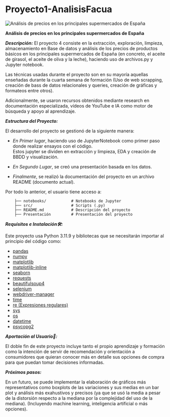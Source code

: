 # Proyecto1-AnalisisFacua

![Análisis de precios en los principales supermercados de España](https://github.com/jgilsu11/Proyecto4-AnalisisFacua/blob/main/DALL%C2%B7E%202024-10-27%2018.56.25%20-%20A%20modern%20and%20visually%20appealing%20cover%20image%20for%20a%20README%20file%20on%20a%20project%20analyzing%20price%20variations%20in%20Spanish%20supermarkets.%20The%20image%20should%20includ.webp)

**Análisis de precios en los principales supermercados de España**


***Descripción:***
El proyecto 4 consiste en la extracción, exploración, limpieza, almacenamiento en Base de datos y análisis de los precios de productos básicos en los principales supermercados de España (en concreto, el aceite de girasol, el aceite de oliva y la leche), haciendo uso de archivos.py y Jupyter notebook.

Las técnicas usadas durante el proyecto son en su mayoría aquellas enseñadas durante la cuarta semana de formación (Uso de web scrapping, creación de bass de datos relacionales y queries, creación de gráficas y formateos entre otros).

Adicionalmente, se usaron recursos obtenidos mediante research en documentación especializada, vídeos de YouTube e IA como motor de búsqueda y apoyo al aprendizaje.


***Estructura del Proyecto:***

El desarrollo del proyecto se gestionó de la siguiente manera:

- _En Primer lugar_, haciendo uso de JupyterNotebook como primer paso donde realizar ensayos con el código.  
 Estos jupyter se dividen en extracción y limpieza, EDA y creación de BBDD y visualización.

- _En Segundo Lugar_, se creó una presentación basada en los datos.

- _Finalmente_, se realizó la documentación del proyecto en un archivo README (documento actual).

Por todo lo anterior, el usuario tiene acceso a:

        ├── notebooks/           # Notebooks de Jupyter 
        ├── src/                 # Scripts (.py)
        ├── README.md            # Descripción del proyecto
        ├── Presentación         # Presentación del proyecto  
        
***Requisitos e Instalación🛠️:***

Este proyecto usa Python 3.11.9 y bibliotecas que se necesitarán importar al principio del código como:
- [pandas](https://pandas.pydata.org/docs/)
- [numpy](https://numpy.org/doc/2.1/)
- [matplotlib](https://matplotlib.org/stable/index.html)
- [matplotlib-inline](https://ipython.readthedocs.io/en/stable/api/generated/IPython.display.html)
- [seaborn](https://seaborn.pydata.org/)
- [requests](https://requests.readthedocs.io/en/latest/)
- [beautifulsoup4](https://beautiful-soup-4.readthedocs.io/en/latest/)
- [selenium](https://selenium-python.readthedocs.io/)
- [webdriver-manager](https://pypi.org/project/webdriver-manager/)
- [time](https://docs.python.org/3/library/time.html)
- [re (Expresiones regulares)](https://docs.python.org/3/library/re.html)
- [sys](https://docs.python.org/3/library/sys.html)
- [os](https://docs.python.org/3/library/os.html)
- [datetime](https://docs.python.org/3/library/datetime.html)
- [psycopg2](https://www.psycopg.org/docs/)


***Aportación al Usuario🤝:***

El doble fin de este proyecto incluye tanto el propio aprendizaje y formación como la intención de servir de recomendación y orientación a consumidores que quieran conocer más en detalle sus opciones de compra para que puedan tomar decisiones informadas.


***Próximos pasos:***

En un futuro, se puede implementar la elaboración de gráficos más representativos como boxplots de las variaciones y sus medias en un bar plot y análisis más exahustivos y precisos (ya que se usó la media a pesar de la distorsión respecto a la mediana por la complejidad del uso de la mediana). (Incluyendo machine learning, inteligencia artificial o más opciones).
